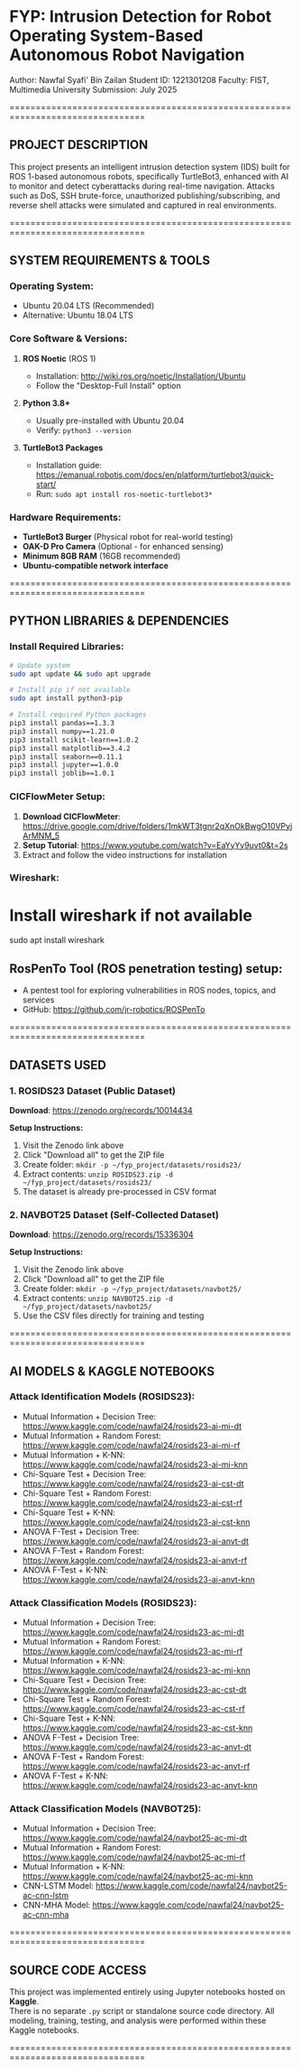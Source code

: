 # FYP: Intrusion Detection for Robot Operating System-Based Autonomous Robot Navigation

Author: Nawfal Syafi' Bin Zailan
Student ID: 1221301208
Faculty: FIST, Multimedia University
Submission: July 2025

================================================================================

## PROJECT DESCRIPTION
This project presents an intelligent intrusion detection system (IDS) built for ROS 1-based autonomous robots, specifically TurtleBot3, enhanced with AI to monitor and detect cyberattacks during real-time navigation. Attacks such as DoS, SSH brute-force, unauthorized publishing/subscribing, and reverse shell attacks were simulated and captured in real environments.

================================================================================

## SYSTEM REQUIREMENTS & TOOLS

### Operating System:
- Ubuntu 20.04 LTS (Recommended)
- Alternative: Ubuntu 18.04 LTS

### Core Software & Versions:
1. **ROS Noetic** (ROS 1)
   - Installation: http://wiki.ros.org/noetic/Installation/Ubuntu
   - Follow the "Desktop-Full Install" option

2. **Python 3.8+**
   - Usually pre-installed with Ubuntu 20.04
   - Verify: `python3 --version`

3. **TurtleBot3 Packages**
   - Installation guide: https://emanual.robotis.com/docs/en/platform/turtlebot3/quick-start/
   - Run: `sudo apt install ros-noetic-turtlebot3*`

### Hardware Requirements:
- **TurtleBot3 Burger** (Physical robot for real-world testing)
- **OAK-D Pro Camera** (Optional - for enhanced sensing)
- **Minimum 8GB RAM** (16GB recommended)
- **Ubuntu-compatible network interface**

================================================================================

## PYTHON LIBRARIES & DEPENDENCIES

### Install Required Libraries:
```bash
# Update system
sudo apt update && sudo apt upgrade

# Install pip if not available
sudo apt install python3-pip

# Install required Python packages
pip3 install pandas==1.3.3
pip3 install numpy==1.21.0
pip3 install scikit-learn==1.0.2
pip3 install matplotlib==3.4.2
pip3 install seaborn==0.11.1
pip3 install jupyter==1.0.0
pip3 install joblib==1.0.1
```

### CICFlowMeter Setup:
1. **Download CICFlowMeter**: https://drive.google.com/drive/folders/1mkWT3tgnr2qXnOkBwgO10VPyjArMNM_5
2. **Setup Tutorial**: https://www.youtube.com/watch?v=EaYyYy9uvt0&t=2s
3. Extract and follow the video instructions for installation

### Wireshark:
# Install wireshark if not available
sudo apt install wireshark

## RosPenTo Tool (ROS penetration testing) setup:
   - A pentest tool for exploring vulnerabilities in ROS nodes, topics, and services  
   - GitHub: https://github.com/jr-robotics/ROSPenTo

================================================================================

## DATASETS USED 

### 1. ROSIDS23 Dataset (Public Dataset)
**Download**: https://zenodo.org/records/10014434

**Setup Instructions:**
1. Visit the Zenodo link above
2. Click "Download all" to get the ZIP file
3. Create folder: `mkdir -p ~/fyp_project/datasets/rosids23/`
4. Extract contents: `unzip ROSIDS23.zip -d ~/fyp_project/datasets/rosids23/`
5. The dataset is already pre-processed in CSV format

### 2. NAVBOT25 Dataset (Self-Collected Dataset)
**Download**: https://zenodo.org/records/15336304

**Setup Instructions:**
1. Visit the Zenodo link above
2. Click "Download all" to get the ZIP file  
3. Create folder: `mkdir -p ~/fyp_project/datasets/navbot25/`
4. Extract contents: `unzip NAVBOT25.zip -d ~/fyp_project/datasets/navbot25/`
5. Use the CSV files directly for training and testing

================================================================================

## AI MODELS & KAGGLE NOTEBOOKS

### Attack Identification Models (ROSIDS23):
- Mutual Information + Decision Tree: https://www.kaggle.com/code/nawfal24/rosids23-ai-mi-dt
- Mutual Information + Random Forest: https://www.kaggle.com/code/nawfal24/rosids23-ai-mi-rf
- Mutual Information + K-NN: https://www.kaggle.com/code/nawfal24/rosids23-ai-mi-knn
- Chi-Square Test + Decision Tree: https://www.kaggle.com/code/nawfal24/rosids23-ai-cst-dt
- Chi-Square Test + Random Forest: https://www.kaggle.com/code/nawfal24/rosids23-ai-cst-rf
- Chi-Square Test + K-NN: https://www.kaggle.com/code/nawfal24/rosids23-ai-cst-knn
- ANOVA F-Test + Decision Tree: https://www.kaggle.com/code/nawfal24/rosids23-ai-anvt-dt
- ANOVA F-Test + Random Forest: https://www.kaggle.com/code/nawfal24/rosids23-ai-anvt-rf
- ANOVA F-Test + K-NN: https://www.kaggle.com/code/nawfal24/rosids23-ai-anvt-knn

### Attack Classification Models (ROSIDS23):
- Mutual Information + Decision Tree: https://www.kaggle.com/code/nawfal24/rosids23-ac-mi-dt
- Mutual Information + Random Forest: https://www.kaggle.com/code/nawfal24/rosids23-ac-mi-rf
- Mutual Information + K-NN: https://www.kaggle.com/code/nawfal24/rosids23-ac-mi-knn
- Chi-Square Test + Decision Tree: https://www.kaggle.com/code/nawfal24/rosids23-ac-cst-dt
- Chi-Square Test + Random Forest: https://www.kaggle.com/code/nawfal24/rosids23-ac-cst-rf
- Chi-Square Test + K-NN: https://www.kaggle.com/code/nawfal24/rosids23-ac-cst-knn
- ANOVA F-Test + Decision Tree: https://www.kaggle.com/code/nawfal24/rosids23-ac-anvt-dt
- ANOVA F-Test + Random Forest: https://www.kaggle.com/code/nawfal24/rosids23-ac-anvt-rf
- ANOVA F-Test + K-NN: https://www.kaggle.com/code/nawfal24/rosids23-ac-anvt-knn

### Attack Classification Models (NAVBOT25):
- Mutual Information + Decision Tree: https://www.kaggle.com/code/nawfal24/navbot25-ac-mi-dt
- Mutual Information + Random Forest: https://www.kaggle.com/code/nawfal24/navbot25-ac-mi-rf
- Mutual Information + K-NN: https://www.kaggle.com/code/nawfal24/navbot25-ac-mi-knn
- CNN-LSTM Model: https://www.kaggle.com/code/nawfal24/navbot25-ac-cnn-lstm
- CNN-MHA Model: https://www.kaggle.com/code/nawfal24/navbot25-ac-cnn-mha
  
================================================================================

## SOURCE CODE ACCESS

This project was implemented entirely using Jupyter notebooks hosted on **Kaggle**.  
There is no separate `.py` script or standalone source code directory. All modeling, training, testing, and analysis were performed within these Kaggle notebooks.

================================================================================
